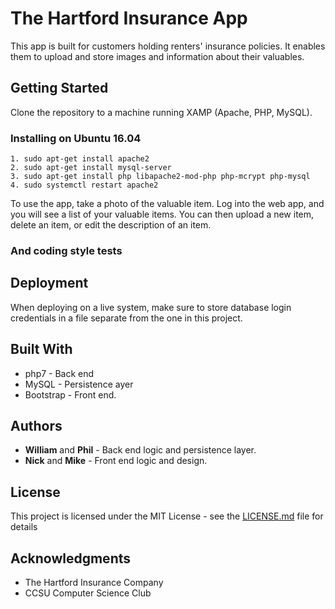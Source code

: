 # The Hartford Insurance App
This app is built for customers holding renters' insurance policies. It enables them to upload and store images and information about their valuables.
## Getting Started
Clone the repository to a machine running XAMP (Apache, PHP, MySQL).
### Installing on Ubuntu 16.04
```
1. sudo apt-get install apache2
2. sudo apt-get install mysql-server
3. sudo apt-get install php libapache2-mod-php php-mcrypt php-mysql
4. sudo systemctl restart apache2
```
To use the app, take a photo of the valuable item. Log into the web app, and you will see a list of your valuable items. You can then upload a new item, delete an item, or edit the description of an item.
### And coding style tests

## Deployment

When deploying on a live system, make sure to store database login credentials in a file separate from the one in this project.

## Built With

* php7 - Back end
* MySQL - Persistence ayer
* Bootstrap - Front end.

## Authors

* **William** and **Phil** - Back end logic and persistence layer.
* **Nick** and **Mike** - Front end logic and design.

## License

This project is licensed under the MIT License - see the [LICENSE.md](LICENSE.md) file for details

## Acknowledgments

* The Hartford Insurance Company
* CCSU Computer Science Club
